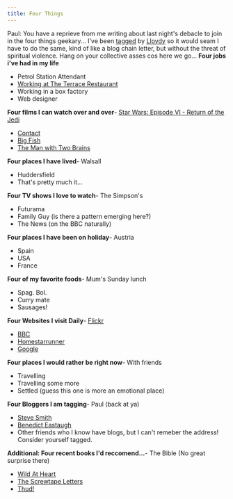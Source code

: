 ```yaml
---
title: Four Things
---
```

Paul: You have a reprieve from me writing about last night's debacle to join in the four things geekary... I've been [tagged](http://www.lloydyweb.org/blog/2006/01/four_things.php) by [Lloydy](http://www.lloydyweb.org) so it would seam I have to do the same, kind of like a blog chain letter, but without the threat of spiritual violence. Hang on your collective asses cos here we go... **Four jobs i've had in my life**

- Petrol Station Attendant
- [Working at The Terrace Restaurant](http://www.thisiswalsall.co.uk/walsall/page15.html)
- Working in a box factory
- Web designer

**Four films I can watch over and over**- [Star Wars: Episode VI - Return of the Jedi](http://www.imdb.com/title/tt0086190/)
- [Contact](http://www.imdb.com/title/tt0118884/)
- [Big Fish](http://www.imdb.com/title/tt0319061/)
- [The Man with Two Brains](http://www.imdb.com/title/tt0085894/)

**Four places I have lived**- Walsall
- Huddersfield
- That's pretty much it...

**Four TV shows I love to watch**- The Simpson's
- Futurama
- Family Guy (is there a pattern emerging here?)
- The News (on the BBC naturally)

**Four places I have been on holiday**- Austria
- Spain
- USA
- France

**Four of my favorite foods**- Mum's Sunday lunch
- Spag. Bol.
- Curry mate
- Sausages!

**Four Websites I visit Daily**- [Flickr](http://www.flickr.com)
- [BBC](http://www.bbc.co.uk)
- [Homestarrunner](http://www.homestarrunner.com)
- [Google](http://www.google.co.uk)

**Four places I would rather be right now**- With friends
- Travelling
- Travelling some more
- Settled (guess this one is more an emotional place)

**Four Bloggers I am tagging**- Paul (back at ya)
- [Steve Smith](http://orderedlist.com/)
- [Benedict Eastaugh](http://www.ionfish.co.uk/)
- Other friends who I know have blogs, but I can't remeber the address! Consider yourself tagged.

**Additional: Four recent books I'd reccomend...**- The Bible (No great surprise there)
- [Wild At Heart](http://www.amazon.co.uk/exec/obidos/ASIN/0785266941/qid=1138372569/sr=2-1/ref=sr_2_19_1/026-8850913-1906000)
- [The Screwtape Letters](http://www.amazon.co.uk/exec/obidos/ASIN/0060652896/qid=1138372597/sr=2-1/ref=sr_2_3_1/026-8850913-1906000)
- [Thud!](http://www.amazon.co.uk/exec/obidos/ASIN/0385608675/qid=1138372626/sr=2-1/ref=sr_2_3_1/026-8850913-1906000)